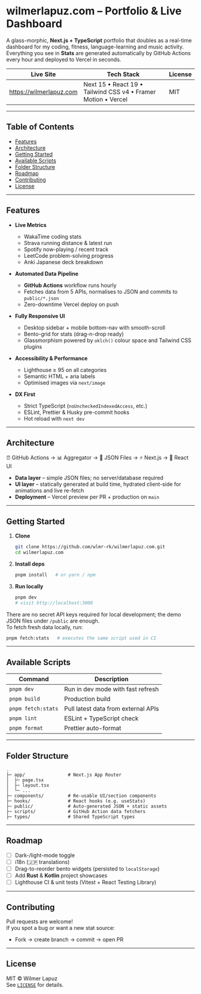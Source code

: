 
# wilmerlapuz.com – Portfolio & Live Dashboard

A glass-morphic, **Next.js + TypeScript** portfolio that doubles as a real-time
dashboard for my coding, fitness, language-learning and music activity.
Everything you see in **Stats** are generated automatically by GitHub Actions every hour and
deployed to Vercel in seconds.

| Live Site | Tech Stack | License |
|-----------|------------|---------|
| <https://wilmerlapuz.com> | Next 15 • React 19 • Tailwind CSS v4 • Framer Motion • Vercel | MIT |

---

## Table of Contents

- [Features](#features)
- [Architecture](#architecture)
- [Getting Started](#getting-started)
- [Available Scripts](#available-scripts)
- [Folder Structure](#folder-structure)
- [Roadmap](#roadmap)
- [Contributing](#contributing)
- [License](#license)

---

## Features

- **Live Metrics**  
  - WakaTime coding stats  
  - Strava running distance & latest run  
  - Spotify now-playing / recent track  
  - LeetCode problem-solving progress  
  - Anki Japanese deck breakdown  

- **Automated Data Pipeline**  
  - **GitHub Actions** workflow runs hourly  
  - Fetches data from 5 APIs, normalises to JSON and commits to `public/*.json`  
  - Zero-downtime Vercel deploy on push  

- **Fully Responsive UI**  
  - Desktop sidebar + mobile bottom-nav with smooth-scroll  
  - Bento-grid for stats (drag-n-drop ready)  
  - Glassmorphism powered by `oklch()` colour space and Tailwind CSS plugins  

- **Accessibility & Performance**  
  - Lighthouse ≥ 95 on all categories  
  - Semantic HTML + aria labels  
  - Optimised images via `next/image`  

- **DX First**  
  - Strict TypeScript (`noUncheckedIndexedAccess`, etc.)  
  - ESLint, Prettier & Husky pre-commit hooks  
  - Hot reload with `next dev`  

---

## Architecture

⏰ GitHub Actions → 📊 Aggregator → 📁 JSON Files → ⚡ Next.js → 🎨 React UI


- **Data layer** – simple JSON files; no server/database required
- **UI layer** – statically generated at build time, hydrated client-side for
  animations and live re-fetch
- **Deployment** – Vercel preview per PR + production on `main`

---

## Getting Started

1. **Clone**

   ```bash
   git clone https://github.com/wlmr-rk/wilmerlapuz.com.git
   cd wilmerlapuz.com
   ```

2. **Install deps**

   ```bash
   pnpm install   # or yarn / npm
   ```

3. **Run locally**

   ```bash
   pnpm dev
   # visit http://localhost:3000
   ```

There are no secret API keys required for local development; the demo JSON
files under `/public` are enough.  
To fetch fresh data locally, run:

```bash
pnpm fetch:stats   # executes the same script used in CI
```

---

## Available Scripts

| Command | Description |
|---------|-------------|
| `pnpm dev` | Run in dev mode with fast refresh |
| `pnpm build` | Production build |
| `pnpm fetch:stats` | Pull latest data from external APIs |
| `pnpm lint` | ESLint + TypeScript check |
| `pnpm format` | Prettier auto-format |

---

## Folder Structure

```
.
├─ app/                # Next.js App Router
│  ├─ page.tsx
│  ├─ layout.tsx
│  └─ ...
├─ components/         # Re-usable UI/section components
├─ hooks/              # React hooks (e.g. useStats)
├─ public/             # Auto-generated JSON + static assets
├─ scripts/            # GitHub Action data fetchers
├─ types/              # Shared TypeScript types
```

---

## Roadmap

- [ ] Dark-/light-mode toggle  
- [ ] i18n (🇯🇵 translations)  
- [ ] Drag-to-reorder bento widgets (persisted to `localStorage`)  
- [ ] Add **Rust** & **Kotlin** project showcases  
- [ ] Lighthouse CI & unit tests (Vitest + React Testing Library)  

---

## Contributing

Pull requests are welcome!  
If you spot a bug or want a new stat source:

- Fork → create branch → commit → open PR

---

## License

MIT © Wilmer Lapuz  
See [`LICENSE`](./LICENSE) for details.
